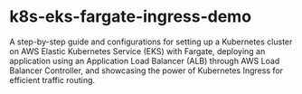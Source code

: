 # k8s-eks-fargate-ingress-demo
A step-by-step guide and configurations for setting up a Kubernetes cluster on AWS Elastic Kubernetes Service (EKS) with Fargate, deploying an application using an Application Load Balancer (ALB) through AWS Load Balancer Controller, and showcasing the power of Kubernetes Ingress for efficient traffic routing.
